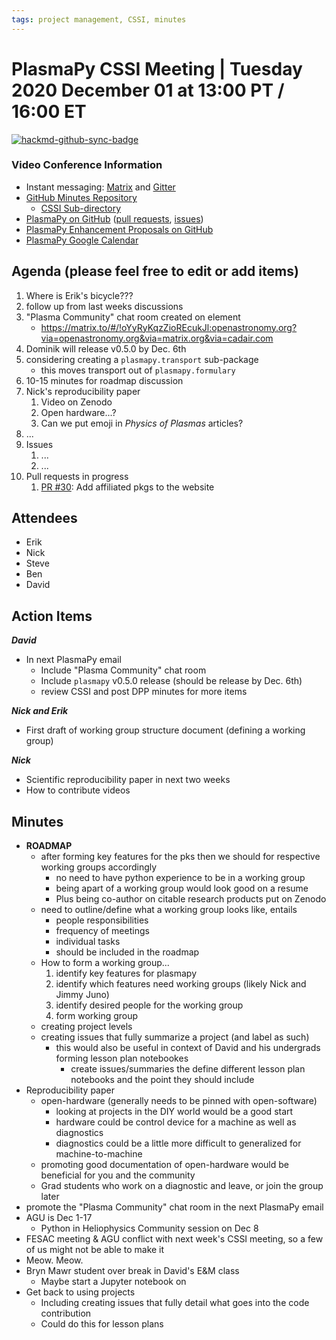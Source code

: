 ```yaml
---
tags: project management, CSSI, minutes
---
```


# PlasmaPy CSSI Meeting | Tuesday 2020 December 01 at 13:00 PT / 16:00 ET

[![hackmd-github-sync-badge](https://hackmd.io/sYup9ClSQnK35omAILec4w/badge)](https://hackmd.io/sYup9ClSQnK35omAILec4w)

### Video Conference Information
* Instant messaging: [Matrix](https://element.im/app/#/room/#plasmapy:openastronomy.org) and [Gitter](https://gitter.im/PlasmaPy/Lobby)
* [GitHub Minutes Repository](https://github.com/PlasmaPy/plasmapy-project/tree/master/minutes)
    * [CSSI Sub-directory](https://github.com/PlasmaPy/plasmapy-project/tree/master/minutes/_project)
* [PlasmaPy on GitHub](https://github.com/PlasmaPy/plasmapy) ([pull requests](https://github.com/PlasmaPy/plasmapy/pulls), [issues](https://github.com/PlasmaPy/plasmapy/issues))
* [PlasmaPy Enhancement Proposals on GitHub](https://github.com/PlasmaPy/PlasmaPy-PLEPs)
* [PlasmaPy Google Calendar](https://calendar.google.com/calendar?cid=bzVsb3ZkcW0zaWxsam00ZTlrMDd2cmw5bWdAZ3JvdXAuY2FsZW5kYXIuZ29vZ2xlLmNvbQ)

## Agenda (please feel free to edit or add items)

1. Where is Erik's bicycle???
2. follow up from last weeks discussions
3. "Plasma Community" chat room created on element
    * https://matrix.to/#/!oYyRyKqzZioREcukJl:openastronomy.org?via=openastronomy.org&via=matrix.org&via=cadair.com
4. Dominik will release v0.5.0 by Dec. 6th
5. considering creating a `plasmapy.transport` sub-package
    * this moves transport out of `plasmapy.formulary`
6. 10-15 minutes for roadmap discussion
7. Nick's reproducibility paper
    1. Video on Zenodo
    3. Open hardware...? 
    4. Can we put emoji in *Physics of Plasmas* articles?
9. ...
10. Issues
    1. ...
    2. ...
11. Pull requests in progress 
    1. [PR #30](https://github.com/PlasmaPy/plasmapy.github.io/pull/80): Add affiliated pkgs to the website
    
## Attendees

* Erik
* Nick
* Steve
* Ben
* David

## Action Items

***David***
* In next PlasmaPy email
    * Include "Plasma Community" chat room
    * Include `plasmapy` v0.5.0 release (should be release by Dec. 6th)
    * review CSSI and post DPP minutes for more items

***Nick and Erik***
* First draft of working group structure document (defining a working group)

***Nick***
* Scientific reproducibility paper in next two weeks
* How to contribute videos

## Minutes

* **ROADMAP**
    * after forming key features for the pks then we should for respective working groups accordingly
        * no need to have python experience to be in a working group
        * being apart of a working group would look good on a resume
        * Plus being co-author on citable research products put on Zenodo
    * need to outline/define what a working group looks like, entails
        * people responsibilities
        * frequency of meetings
        * individual tasks
        * should be included in the roadmap
    * How to form a working group...
        1. identify key features for plasmapy
        2. identify which features need working groups (likely Nick and Jimmy Juno)
        3. identify desired people for the working group
        4. form working group
    * creating project levels
    * creating issues that fully summarize a project (and label as such)
        * this would also be useful in context of David and his undergrads forming lesson plan notebookes
            * create issues/summaries the define different lesson plan notebooks and the point they should include
* Reproducibility paper
    * open-hardware (generally needs to be pinned with open-software)
        * looking at projects in the DIY world would be a good start
        * hardware could be control device for a machine as well as diagnostics
        * diagnostics could be a little more difficult to generalized for machine-to-machine
    * promoting good documentation of open-hardware would be beneficial for you and the community
    * Grad students who work on a diagnostic and leave, or join the group later
* promote the "Plasma Community" chat room in the next PlasmaPy email
* AGU is Dec 1-17
    * Python in Heliophysics Community session on Dec 8
* FESAC meeting & AGU conflict with next week's CSSI meeting, so a few of us might not be able to make it
* Meow.  Meow.
* Bryn Mawr student over break in David's E&M class
    * Maybe start a Jupyter notebook on 
* Get back to using projects
    * Including creating issues that fully detail what goes into the code contribution
    * Could do this for lesson plans






